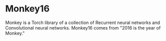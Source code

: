 # Monkey16

Monkey is a Torch library of a collection of Recurrent neural networks and Convolutional neural networks. 
Monkey16 comes from "2016 is the year of Monkey."

